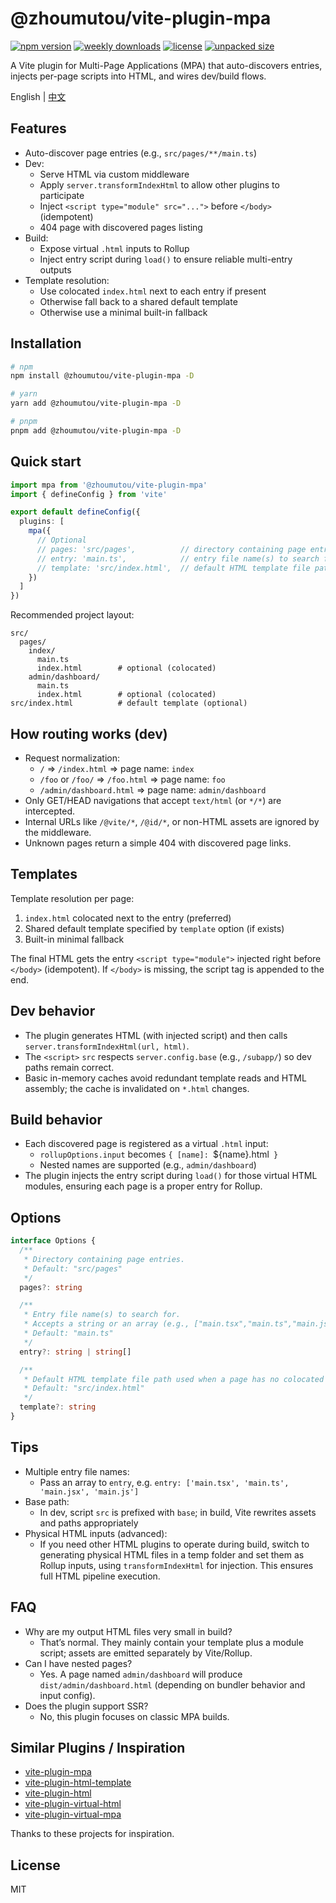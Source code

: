 # @zhoumutou/vite-plugin-mpa

[![npm version](https://img.shields.io/npm/v/@zhoumutou/vite-plugin-mpa.svg)](https://www.npmjs.com/package/@zhoumutou/vite-plugin-mpa)
[![weekly downloads](https://img.shields.io/npm/dw/@zhoumutou/vite-plugin-mpa)](https://www.npmjs.com/package/@zhoumutou/vite-plugin-mpa)
[![license](https://img.shields.io/npm/l/@zhoumutou/vite-plugin-mpa)](https://github.com/zhoumutou/vite-plugin-mpa/blob/main/LICENSE)
[![unpacked size](https://img.shields.io/npm/unpacked-size/%40zhoumutou%2Fvite-plugin-mpa)](https://www.npmjs.com/package/@zhoumutou/vite-plugin-mpa)

A Vite plugin for Multi-Page Applications (MPA) that auto-discovers entries, injects per-page scripts into HTML, and wires dev/build flows.

English | [中文](./README.zh_CN.md)

## Features

- Auto-discover page entries (e.g., `src/pages/**/main.ts`)
- Dev:
  - Serve HTML via custom middleware
  - Apply `server.transformIndexHtml` to allow other plugins to participate
  - Inject `<script type="module" src="...">` before `</body>` (idempotent)
  - 404 page with discovered pages listing
- Build:
  - Expose virtual `.html` inputs to Rollup
  - Inject entry script during `load()` to ensure reliable multi-entry outputs
- Template resolution:
  - Use colocated `index.html` next to each entry if present
  - Otherwise fall back to a shared default template
  - Otherwise use a minimal built-in fallback

## Installation

```bash
# npm
npm install @zhoumutou/vite-plugin-mpa -D

# yarn
yarn add @zhoumutou/vite-plugin-mpa -D

# pnpm
pnpm add @zhoumutou/vite-plugin-mpa -D
```

## Quick start

```ts
import mpa from '@zhoumutou/vite-plugin-mpa'
import { defineConfig } from 'vite'

export default defineConfig({
  plugins: [
    mpa({
      // Optional
      // pages: 'src/pages',          // directory containing page entries
      // entry: 'main.ts',            // entry file name(s) to search for
      // template: 'src/index.html',  // default HTML template file path
    })
  ]
})
```

Recommended project layout:

```
src/
  pages/
    index/
      main.ts
      index.html        # optional (colocated)
    admin/dashboard/
      main.ts
      index.html        # optional (colocated)
src/index.html          # default template (optional)
```

## How routing works (dev)

- Request normalization:
  - `/` => `/index.html` => page name: `index`
  - `/foo` or `/foo/` => `/foo.html` => page name: `foo`
  - `/admin/dashboard.html` => page name: `admin/dashboard`
- Only GET/HEAD navigations that accept `text/html` (or `*/*`) are intercepted.
- Internal URLs like `/@vite/*`, `/@id/*`, or non-HTML assets are ignored by the middleware.
- Unknown pages return a simple 404 with discovered page links.

## Templates

Template resolution per page:

1. `index.html` colocated next to the entry (preferred)
2. Shared default template specified by `template` option (if exists)
3. Built-in minimal fallback

The final HTML gets the entry `<script type="module">` injected right before `</body>` (idempotent). If `</body>` is missing, the script tag is appended to the end.

## Dev behavior

- The plugin generates HTML (with injected script) and then calls `server.transformIndexHtml(url, html)`.
- The `<script>` `src` respects `server.config.base` (e.g., `/subapp/`) so dev paths remain correct.
- Basic in-memory caches avoid redundant template reads and HTML assembly; the cache is invalidated on `*.html` changes.

## Build behavior

- Each discovered page is registered as a virtual `.html` input:
  - `rollupOptions.input` becomes `{ [name]: `${name}.html` }`
  - Nested names are supported (e.g., `admin/dashboard`)
- The plugin injects the entry script during `load()` for those virtual HTML modules, ensuring each page is a proper entry for Rollup.

## Options

```ts
interface Options {
  /**
   * Directory containing page entries.
   * Default: "src/pages"
   */
  pages?: string

  /**
   * Entry file name(s) to search for.
   * Accepts a string or an array (e.g., ["main.tsx","main.ts","main.jsx","main.js"]).
   * Default: "main.ts"
   */
  entry?: string | string[]

  /**
   * Default HTML template file path used when a page has no colocated index.html.
   * Default: "src/index.html"
   */
  template?: string
}
```

## Tips

- Multiple entry file names:
  - Pass an array to `entry`, e.g. `entry: ['main.tsx', 'main.ts', 'main.jsx', 'main.js']`
- Base path:
  - In dev, script `src` is prefixed with `base`; in build, Vite rewrites assets and paths appropriately
- Physical HTML inputs (advanced):
  - If you need other HTML plugins to operate during build, switch to generating physical HTML files in a temp folder and set them as Rollup inputs, using `transformIndexHtml` for injection. This ensures full HTML pipeline execution.

## FAQ

- Why are my output HTML files very small in build?
  - That’s normal. They mainly contain your template plus a module script; assets are emitted separately by Vite/Rollup.
- Can I have nested pages?
  - Yes. A page named `admin/dashboard` will produce `dist/admin/dashboard.html` (depending on bundler behavior and input config).
- Does the plugin support SSR?
  - No, this plugin focuses on classic MPA builds.

## Similar Plugins / Inspiration

- [vite-plugin-mpa](https://github.com/IndexXuan/vite-plugin-mpa)
- [vite-plugin-html-template](https://github.com/IndexXuan/vite-plugin-html-template)
- [vite-plugin-html](https://github.com/vbenjs/vite-plugin-html)
- [vite-plugin-virtual-html](https://github.com/windsonR/vite-plugin-virtual-html)
- [vite-plugin-virtual-mpa](https://github.com/emosheeep/vite-plugin-virtual-mpa)

Thanks to these projects for inspiration.

## License

MIT
